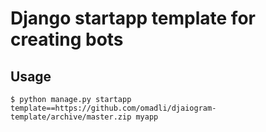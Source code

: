 # Django startapp template for creating bots

## Usage
```
$ python manage.py startapp template==https://github.com/omadli/djaiogram-template/archive/master.zip myapp
```